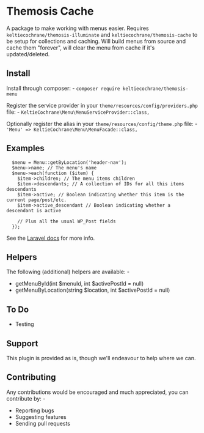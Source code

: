 # Themosis Cache
A package to make working with menus easier. Requires `keltiecochrane/themosis-illuminate` and `keltiecochrane/themosis-cache` to be setup for collections and caching. Will build menus from source and cache them "forever", will clear the menu from cache if it's updated/deleted.

## Install
Install through composer: -
`composer require keltiecochrane/themosis-menu`

Register the service provider in your `theme/resources/config/providers.php` file: -
`KeltieCochrane\Menu\MenuServiceProvider::class,`

Optionally register the alias in your `theme/resources/config/theme.php` file: -
`'Menu' => KeltieCochrane\Menu\MenuFacade::class,`

## Examples
```
  $menu = Menu::getByLocation('header-nav');
  $menu->name; // The menu's name
  $menu->each(function ($item) {
    $item->children; // The menu items children
    $item->descendants; // A collection of IDs for all this items descendants
    $item->active; // Boolean indicating whether this item is the current page/post/etc.
    $item->active_descendant // Boolean indicating whether a descendant is active

    // Plus all the usual WP_Post fields
  });
```

See the [Laravel docs](https://github.com/Seldaek/monolog/blob/master/doc/01-usage.md) for more info.

## Helpers
The following (additional) helpers are available: -

* getMenuById(int $menuId, int $activePostId = null)
* getMenuByLocation(string $location, int $activePostId = null)

## To Do

* Testing

## Support
This plugin is provided as is, though we'll endeavour to help where we can.

## Contributing
Any contributions would be encouraged and much appreciated, you can contribute by: -

* Reporting bugs
* Suggesting features
* Sending pull requests

